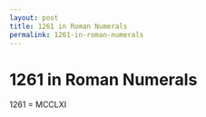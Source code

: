 ```yaml
---
layout: post
title: 1261 in Roman Numerals
permalink: 1261-in-roman-numerals
---
```


# 1261 in Roman Numerals

1261 = MCCLXI
